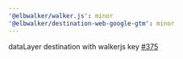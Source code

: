 ```yaml
---
'@elbwalker/walker.js': minor
'@elbwalker/destination-web-google-gtm': minor
---
```


dataLayer destination with walkerjs key
[#375](https://github.com/elbwalker/walkerOS/issues/375)
